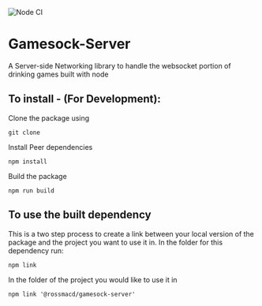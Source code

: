 ![Node CI](https://github.com/drinking-game-app/gamesock-server/workflows/Node%20CI/badge.svg?branch=master)
# Gamesock-Server
A Server-side Networking library to handle the websocket portion of drinking games built with node

## To install - (For Development):
Clone the package using

`git clone`

Install Peer dependencies

`npm install`

Build the package

`npm run build`

## To use the built dependency
This is a two step process to create a link between your local version of the package and the project you want to use it in.
In the folder for this dependency run:

`npm link`

In the folder of the project you would like to use it in

`npm link '@rossmacd/gamesock-server'`
